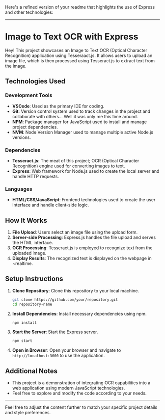 Here's a refined version of your readme that highlights the use of Express and other technologies:

---

# Image to Text OCR with Express

Hey! This project showcases an Image to Text OCR (Optical Character Recognition) application using Tesseraact.js. It allows users to upload an image file, which is then processed using Tesseract.js to extract text from the image.

## Technologies Used

### Development Tools
- **VSCode**: Used as the primary IDE for coding.
- **Git**: Version control system used to track changes in the project and collaborate with others... Well it was only me this time around.
- **NPM**: Package manager for JavaScript used to install and manage project dependencies.
- **NVM**: Node Version Manager used to manage multiple active Node.js versions.

### Dependencies
- **Tesseract.js**: The meat of this project; OCR (Optical Character Recognition) engine used for converting images to text.
- **Express**: Web framework for Node.js used to create the local server and handle HTTP requests.

### Languages
- **HTML/CSS/JavaScript**: Frontend technologies used to create the user interface and handle client-side logic.

## How It Works

1. **File Upload**: Users select an image file using the upload form.
2. **Server-side Processing**: Express.js handles the file upload and serves the HTML interface.
3. **OCR Processing**: Tesseract.js is employed to recognize text from the uploaded image.
4. **Display Results**: The recognized text is displayed on the webpage in ~realtime.

## Setup Instructions

1. **Clone Repository**: Clone this repository to your local machine.
   ```bash
   git clone https://github.com/your/repository.git
   cd repository-name
   ```

2. **Install Dependencies**: Install necessary dependencies using npm.
   ```bash
   npm install
   ```

3. **Start the Server**: Start the Express server.
   ```bash
   npm start
   ```

4. **Open in Browser**: Open your browser and navigate to `http://localhost:3000` to use the application.

## Additional Notes

- This project is a demonstration of integrating OCR capabilities into a web application using modern JavaScript technologies.
- Feel free to explore and modify the code according to your needs.

---

Feel free to adjust the content further to match your specific project details and style preferences.